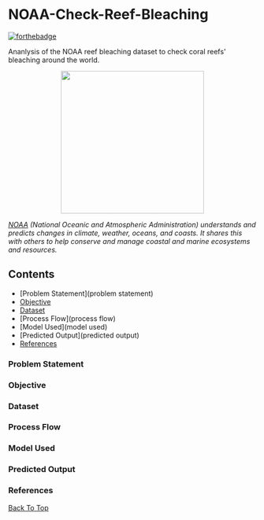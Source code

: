 # NOAA-Check-Reef-Bleaching

[![forthebadge](http://forthebadge.com/images/badges/made-with-python.svg)](http://forthebadge.com)

Ananlysis of the NOAA reef bleaching dataset to check coral reefs' bleaching around the world.

<p align="center">
<img src="https://www.worldatlas.com/r/w1200/upload/22/87/70/coral-reef-singapore-aquarium-volodymyr-goinyk.jpg" width="290">
</p>

*[NOAA](https://www.noaa.gov/) (National Oceanic and Atmospheric Administration) understands and predicts changes in climate, weather, oceans, and coasts. It shares this with others to help conserve and manage coastal and marine ecosystems and resources.*


## Contents

- [Problem Statement](problem statement)
- [Objective](objective)
- [Dataset](dataset)
- [Process Flow](process flow)
- [Model Used](model used)
- [Predicted Output](predicted output)
- [References](references)

### Problem Statement

### Objective

### Dataset

### Process Flow

### Model Used

### Predicted Output

### References

[Back To Top](contents)
